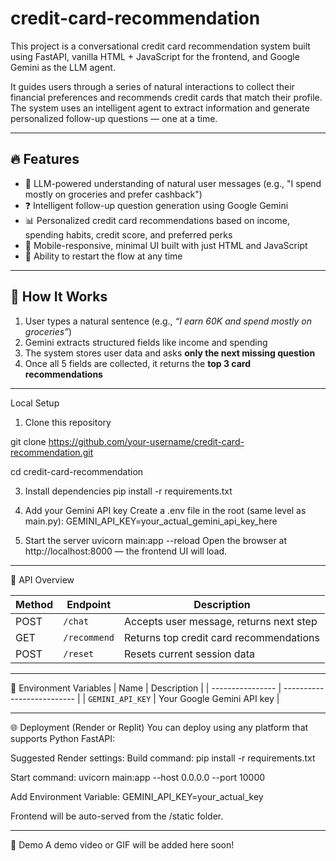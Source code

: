 # credit-card-recommendation
This project is a conversational credit card recommendation system built using FastAPI, vanilla HTML + JavaScript for the frontend, and Google Gemini as the LLM agent.

It guides users through a series of natural interactions to collect their financial preferences and recommends credit cards that match their profile. The system uses an intelligent agent to extract information and generate personalized follow-up questions — one at a time.

---

## 🔥 Features

- 💬 LLM-powered understanding of natural user messages (e.g., "I spend mostly on groceries and prefer cashback")
- ❓ Intelligent follow-up question generation using Google Gemini
- 📊 Personalized credit card recommendations based on income, spending habits, credit score, and preferred perks
- 📱 Mobile-responsive, minimal UI built with just HTML and JavaScript
- 🔁 Ability to restart the flow at any time

---
## 🚀 How It Works

1. User types a natural sentence (e.g., _“I earn 60K and spend mostly on groceries”_)
2. Gemini extracts structured fields like income and spending
3. The system stores user data and asks **only the next missing question**
4. Once all 5 fields are collected, it returns the **top 3 card recommendations**
---
 Local Setup
1. Clone this repository
   
git clone https://github.com/your-username/credit-card-recommendation.git

cd credit-card-recommendation

3. Install dependencies
pip install -r requirements.txt

5. Add your Gemini API key
Create a .env file in the root (same level as main.py):
GEMINI_API_KEY=your_actual_gemini_api_key_here

4. Start the server
uvicorn main:app --reload
Open the browser at http://localhost:8000 — the frontend UI will load.

---
🧪 API Overview

| Method | Endpoint     | Description                             |
| ------ | ------------ | --------------------------------------- |
| POST   | `/chat`      | Accepts user message, returns next step |
| GET    | `/recommend` | Returns top credit card recommendations |
| POST   | `/reset`     | Resets current session data             |

---
📄 Environment Variables
| Name             | Description                |
| ---------------- | -------------------------- |
| `GEMINI_API_KEY` | Your Google Gemini API key |

---
🌐 Deployment (Render or Replit)
You can deploy using any platform that supports Python FastAPI:

Suggested Render settings:
Build command:
pip install -r requirements.txt

Start command:
uvicorn main:app --host 0.0.0.0 --port 10000

Add Environment Variable:
GEMINI_API_KEY=your_actual_key

Frontend will be auto-served from the /static folder.

---
📸 Demo
A demo video or GIF will be added here soon!
